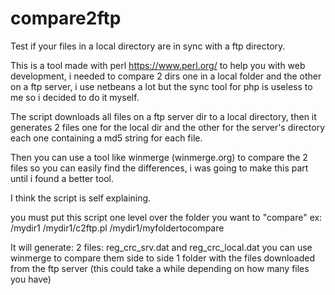 # compare2ftp
Test if your files in a local directory are in sync with a ftp directory.

This is a tool made with perl https://www.perl.org/ to help you with web development, i needed to compare 2 dirs one in a local folder and the other on a ftp 
server, i use netbeans a lot but the sync tool for php is useless to me so i decided to do it myself.

The script downloads all files on a ftp server dir to a local directory, then it generates 2 files one for the local dir
and the other for the server's directory each one containing a md5 string for each file.

Then you can use a tool like winmerge (winmerge.org) to compare the 2 files so you can  easily find the differences, i was going to make this part until i found a better tool.

I think the script is self explaining.

you must put this script one level over the folder you want to "compare"
 ex: /mydir1
     /mydir1/c2ftp.pl
     /mydir1/myfoldertocompare

It will generate:
2 files: reg_crc_srv.dat and reg_crc_local.dat you can use winmerge to compare them side to side
1 folder with the files downloaded from the ftp server (this could take a while depending on how many files you have)


